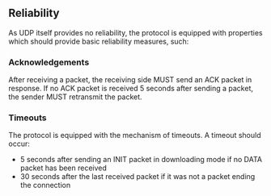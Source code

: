 ## Reliability

As UDP itself provides no reliability, the protocol is equipped with properties which should provide basic reliability measures, such: 

### Acknowledgements

After receiving a packet, the receiving side MUST send an ACK packet in response. If no ACK packet is received 5 seconds after sending a packet, the sender MUST retransmit the packet.

### Timeouts

The protocol is equipped with the mechanism of timeouts. A timeout should occur:
- 5 seconds after sending an INIT packet in downloading mode if no DATA packet has been received
- 30 seconds after the last received packet if it was not a packet ending the connection
